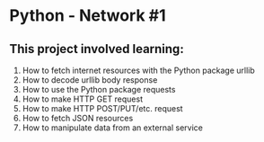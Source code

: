 # Python - Network #1

## This project involved learning:
1. How to fetch internet resources with the Python package urllib
2. How to decode urllib body response
3. How to use the Python package requests
4. How to make HTTP GET request
5. How to make HTTP POST/PUT/etc. request
6. How to fetch JSON resources
7. How to manipulate data from an external service
